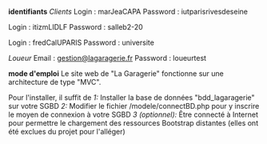 **identifiants**
*Clients*
Login : marJeaCAPA
Password : iutparisrivesdeseine

Login : itizmLIDLF
Password : salleb2-20

Login : fredCalUPARIS
Password : universite

*Loueur*
Email : gestion@lagaragerie.fr
Password : loueurtest

**mode d'emploi**
Le site web de "La Garagerie" fonctionne sur une architecture
de type "MVC". 

Pour l'installer, il suffit de 
*1:* Installer la base de données "bdd_lagaragerie" sur votre SGBD
*2:* Modifier le fichier /modele/connectBD.php pour y inscrire le moyen de connexion à votre SGBD
*3 (optionnel):* Être connecté à Internet pour permettre le chargement des ressources Bootstrap distantes (elles ont été exclues du projet pour l'alléger)
